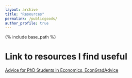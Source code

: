 ```yaml
---
layout: archive
title: "Resources"
permalink: /publicgoods/
author_profile: true
---
```


{% include base_path %}

# Link to resources I find useful
[Advice for PhD Students in Economics, EconGradAdvice](https://sites.google.com/view/econgradadvice/home)

